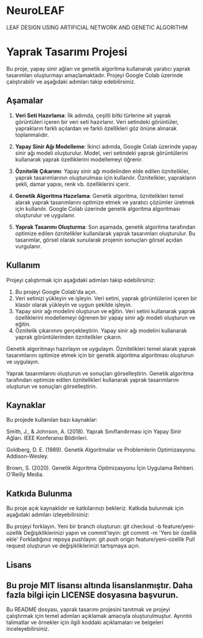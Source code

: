 # NeuroLEAF
LEAF DESIGN USING ARTIFICIAL NETWORK AND GENETIC ALGORITHM

# Yaprak Tasarımı Projesi

Bu proje, yapay sinir ağları ve genetik algoritma kullanarak yaratıcı yaprak tasarımları oluşturmayı amaçlamaktadır. Projeyi Google Colab üzerinde çalıştırabilir ve aşağıdaki adımları takip edebilirsiniz.

## Aşamalar

1. **Veri Seti Hazırlama**: İlk adımda, çeşitli bitki türlerine ait yaprak görüntüleri içeren bir veri seti hazırlanır. Veri setindeki görüntüler, yaprakların farklı açılardan ve farklı özellikleri göz önüne alınarak toplanmalıdır.

2. **Yapay Sinir Ağı Modelleme**: İkinci adımda, Google Colab üzerinde yapay sinir ağı modeli oluşturulur. Model, veri setindeki yaprak görüntülerini kullanarak yaprak özelliklerini modellemeyi öğrenir.

3. **Öznitelik Çıkarımı**: Yapay sinir ağı modelinden elde edilen öznitelikler, yaprak tasarımlarının oluşturulması için kullanılır. Öznitelikler, yaprakların şekli, damar yapısı, renk vb. özelliklerini içerir.

4. **Genetik Algoritma Hazırlama**: Genetik algoritma, öznitelikleri temel alarak yaprak tasarımlarını optimize etmek ve yaratıcı çözümler üretmek için kullanılır. Google Colab üzerinde genetik algoritma algoritması oluşturulur ve uygulanır.

5. **Yaprak Tasarımı Oluşturma**: Son aşamada, genetik algoritma tarafından optimize edilen öznitelikler kullanılarak yaprak tasarımları oluşturulur. Bu tasarımlar, görsel olarak sunularak projenin sonuçları görsel açıdan vurgulanır.

## Kullanım

Projeyi çalıştırmak için aşağıdaki adımları takip edebilirsiniz:

1. Bu projeyi Google Colab'da açın.
2. Veri setinizi yükleyin ve işleyin. Veri setini, yaprak görüntülerini içeren bir klasör olarak yükleyin ve uygun şekilde işleyin.
3. Yapay sinir ağı modelini oluşturun ve eğitin. Veri setini kullanarak yaprak özelliklerini modellemeyi öğrenen bir yapay sinir ağı modeli oluşturun ve eğitin.
4. Öznitelik çıkarımını gerçekleştirin. Yapay sinir ağı modelini
kullanarak yaprak görüntülerinden öznitelikler çıkarın.

Genetik algoritmayı hazırlayın ve uygulayın. Öznitelikleri temel alarak yaprak tasarımlarını optimize etmek için bir genetik algoritma algoritması oluşturun ve uygulayın.

Yaprak tasarımlarını oluşturun ve sonuçları görselleştirin. Genetik algoritma tarafından optimize edilen öznitelikleri kullanarak yaprak tasarımlarını oluşturun ve sonuçları görselleştirin.

## Kaynaklar
Bu projede kullanılan bazı kaynaklar:

Smith, J., & Johnson, A. (2018). Yaprak Sınıflandırması için Yapay Sinir Ağları. IEEE Konferansı Bildirileri.

Goldberg, D. E. (1989). Genetik Algoritmalar ve Problemlerin Optimizasyonu. Addison-Wesley.

Brown, S. (2020). Genetik Algoritma Optimizasyonu İçin Uygulama Rehberi. O'Reilly Media.

## Katkıda Bulunma
Bu proje açık kaynaklıdır ve katkılarınızı bekleriz. Katkıda bulunmak için aşağıdaki adımları izleyebilirsiniz:

Bu projeyi forklayın.
Yeni bir branch oluşturun: git checkout -b feature/yeni-ozellik
Değişikliklerinizi yapın ve commit'leyin: git commit -m 'Yeni bir özellik ekle'
Forkladığınız repoya pushlayın: git push origin feature/yeni-ozellik
Pull request oluşturun ve değişikliklerinizi tartışmaya açın.

## Lisans

Bu proje MIT lisansı altında lisanslanmıştır. Daha fazla bilgi için LICENSE dosyasına başvurun.
---------------------------------------------------------------------------------------
Bu README dosyası, yaprak tasarımı projesini tanıtmak ve projeyi çalıştırmak için temel adımları açıklamak amacıyla oluşturulmuştur. Ayrıntılı talimatlar ve örnekler için ilgili koddaki açıklamaları ve belgeleri inceleyebilirsiniz.

